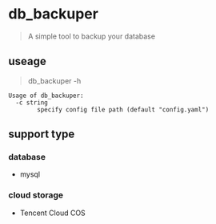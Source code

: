# db_backuper
> A simple tool to backup your database

## useage

> db_backuper -h

```
Usage of db_backuper:
  -c string
        specify config file path (default "config.yaml")
```

## support type

### database
 
- mysql

### cloud storage

- Tencent Cloud COS